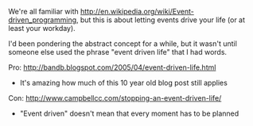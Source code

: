 We're all familiar with http://en.wikipedia.org/wiki/Event-driven_programming, but this is about letting events drive your life (or at least your workday).

I'd been pondering the abstract concept for a while, but it wasn't until someone else used the phrase "event driven life" that I had words.

Pro: http://bandb.blogspot.com/2005/04/event-driven-life.html
* It's amazing how much of this 10 year old blog post still applies

Con: http://www.campbellcc.com/stopping-an-event-driven-life/
* "Event driven" doesn't mean that every moment has to be planned
